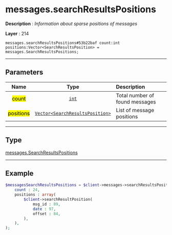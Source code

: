# messages.searchResultsPositions

**Description** : *Information about sparse positions of messages*

**Layer** : 214

```tl
messages.searchResultsPositions#53b22baf count:int positions:Vector<SearchResultsPosition> = messages.SearchResultsPositions;
```

---

## Parameters

| Name | Type | Description |
| :---: | :---: | :--- |
| <mark>count</mark> | [`int`](type/int) | Total number of found messages |
| <mark>positions</mark> | [`Vector<SearchResultsPosition>`](type/SearchResultsPosition) | List of message positions |

---

## Type

[messages.SearchResultsPositions](type/messages.SearchResultsPositions)

---

## Example

```php
$messagesSearchResultsPositions = $client->messages->searchResultsPositions(
	count : 24,
	positions : array(
		$client->searchResultPosition(
			msg_id : 89,
			date : 97,
			offset : 84,
		),
	),
);
```